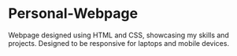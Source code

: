 # Personal-Webpage
Webpage designed using HTML and CSS, showcasing my skills and projects. Designed to be responsive for laptops and mobile devices.
